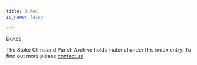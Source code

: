 ```yaml
---
title: Dukes
is_name: false

---
```


Dukes


The Stoke Climsland Parish Archive holds material under this index entry. To find out more please [contact us](/contact/)
